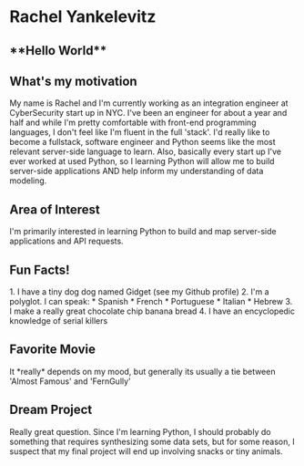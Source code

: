 <h1>Rachel Yankelevitz</h1>

<h2>**Hello World**</h2>

<h2>What's my motivation</h2>
My name is Rachel and I'm currently working as an integration engineer at CyberSecurity start up in NYC. I've been an engineer for about a year and half and while I'm pretty comfortable with front-end programming languages, I don't feel like I'm fluent in the full 'stack'. I'd really like to become a fullstack, software engineer and Python seems like the most relevant server-side language to learn. Also, basically every start up I've ever worked at used Python, so I learning Python will allow me to build server-side applications AND help inform my understanding of data modeling.

<h2>Area of Interest</h2>
I'm primarily interested in learning Python to build and map server-side applications and API requests. 

<h2>Fun Facts!</h2>
1. I have a tiny dog dog named Gidget (see my Github profile)
2. I'm a polyglot. I can speak:
	* Spanish
	* French
	* Portuguese
	* Italian
	* Hebrew
3. I make a really great chocolate chip banana bread
4. I have an encyclopedic knowledge of serial killers

<h2>Favorite Movie</h2>
It *really* depends on my mood, but generally its usually a tie between 'Almost Famous' and 'FernGully'

<h2>Dream Project</h2>
Really great question. Since I'm learning Python, I should probably do something that requires synthesizing some data sets, but for some reason, I suspect that my final project will end up involving snacks or tiny animals.



